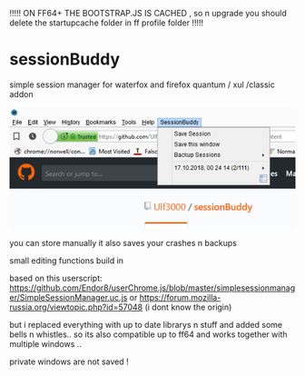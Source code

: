!!!!! ON FF64+ THE BOOTSTRAP.JS IS CACHED , so n upgrade you should delete the startupcache folder in  ff profile folder !!!!!

# sessionBuddy
simple session manager for waterfox and firefox quantum / xul /classic addon

![GitHub Logo](screenshot.png)


you can store manually 
it also saves your crashes n backups 

small editing functions build in 

based on this userscript: 
https://github.com/Endor8/userChrome.js/blob/master/simplesessionmanager/SimpleSessionManager.uc.js
or
https://forum.mozilla-russia.org/viewtopic.php?id=57048
(i dont know the origin) 

but i replaced everything with up to date librarys n stuff and added some bells n whistles.. so its also compatible up to ff64 and works together with multiple windows ..

private windows are not saved ! 
